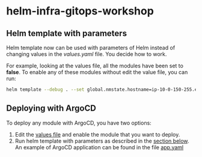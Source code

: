 # helm-infra-gitops-workshop

## Helm template with parameters

Helm template now can be used with parameters of Helm instead of changing values in the _values.yaml_ file. You decide how to work.

For example, looking at the values file, all the modules have been set to **false**. To enable any of these modules without edit the value file, you can run:

```bash
helm template --debug . --set global.nmstate.hostname=ip-10-0-150-255.eu-west-1.compute.internal --set global.nmstate.enabled=true --set global.operators.enabled=true
```

## Deploying with ArgoCD
To deploy any module with ArgoCD, you have two options:

1. Edit the [values file](./values.yaml) and enable the module that you want to deploy.
2. Run helm template with parameters as described in the [section below](#helm-template-with-parameters). An example of ArgoCD application can be found in the file [app.yaml](./examples/argocd/app.yml)
